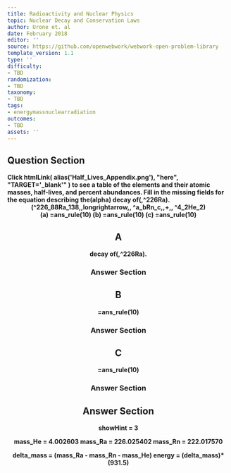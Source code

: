 ```yaml
---
title: Radioactivity and Nuclear Physics
topic: Nuclear Decay and Conservation Laws
author: Urone et. al
date: February 2018
editor: ''
source: https://github.com/openwebwork/webwork-open-problem-library
template_version: 1.1
type: ''
difficulty:
- TBD
randomization:
- TBD
taxonomy:
- TBD
tags:
- energymassnuclearradiation
outcomes:
- TBD
assets: ''
---
```


## Question Section 

<b>
Click
 htmlLink( alias('Half_Lives_Appendix.png'), "here", "TARGET='_blank'" )
to see a table of the elements and their atomic masses, half-lives, and percent abundances.
Fill in the missing fields for the equation describing the(alpha) decay of(,^226Ra).
<center>(^226_88Ra_138,,longrightarrow,, ^a_bRn_c,,+,, ^4_2He_2)<center>
(a) =ans_rule(10)
(b) =ans_rule(10)
(c) =ans_rule(10)

## A
decay of(,^226Ra).
### Answer Section
## B
=ans_rule(10)
### Answer Section
## C
=ans_rule(10)
### Answer Section


## Answer Section

showHint = 3

mass_He = 4.002603
mass_Ra = 226.025402
mass_Rn = 222.017570

delta_mass = (mass_Ra - mass_Rn - mass_He)
energy = (delta_mass)*(931.5)
